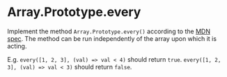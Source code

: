 # Array.Prototype.every

Implement the method `Array.Prototype.every()` according to the [MDN spec](https://developer.mozilla.org/en-US/docs/Web/JavaScript/Reference/Global_Objects/Array/every). The method can be run independently of the array upon which it is acting.

E.g. `every([1, 2, 3], (val) => val < 4)` should return `true`. `every([1, 2, 3], (val) => val < 3)` should return `false`.
